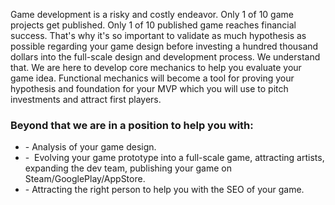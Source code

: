 Game development is a risky and costly endeavor. Only 1 of 10 game projects get published. Only 1 of 10 published game reaches financial success. That's why it's so important to validate as much hypothesis as possible regarding your game design before investing a hundred thousand dollars into the full-scale design and development process. We understand that. We are here to develop core mechanics to help you evaluate your game idea. Functional mechanics will become a tool for proving your hypothesis and foundation for your MVP which you will use to pitch investments and attract first players.


<h3 class="w-500 size-20 p-15 black">Beyond that we are in a position to help you with:</h3>


- -&nbsp;Analysis of your game design.
- -&nbsp; Evolving your game prototype into a full-scale game, attracting artists, expanding the dev team, publishing your game on Steam/GooglePlay/AppStore.
- -&nbsp;Attracting the right person to help you with the SEO of your game.



